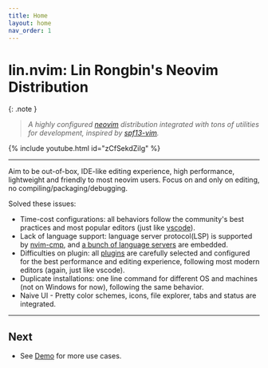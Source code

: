 ```yaml
---
title: Home
layout: home
nav_order: 1
---
```


# lin.nvim: Lin Rongbin's Neovim Distribution

{: .note }

> _A highly configured [neovim](https://neovim.io/) distribution integrated with tons of utilities for development, inspired by [spf13-vim](https://github.com/spf13/spf13-vim)._

{% include youtube.html id="zCfSekdZiIg" %}

---

Aim to be out-of-box, IDE-like editing experience, high performance, lightweight and friendly to most neovim users. Focus on and only on editing, no compiling/packaging/debugging.

Solved these issues:

- Time-cost configurations: all behaviors follow the community's best practices and most popular editors (just like [vscode](https://code.visualstudio.com/)).
- Lack of language support: language server protocol(LSP) is supported by [nvim-cmp](https://github.com/hrsh7th/nvim-cmp), and [a bunch of language servers](/lin.nvim.dev/appendix/#embedded-lsp-servers) are embedded.
- Difficulties on plugin: all [plugins](/lin.nvim.dev/appendix/#plugins) are carefully selected and configured for the best performance and editing experience, following most modern editors (again, just like vscode).
- Duplicate installations: one line command for different OS and machines (not on Windows for now), following the same behavior.
- Naive UI - Pretty color schemes, icons, file explorer, tabs and status are integrated.

---

## Next

- See [Demo](/lin.nvim.dev/demo) for more use cases.
